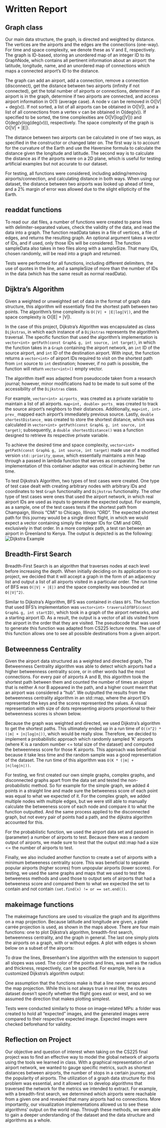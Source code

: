 # Written Report

## Graph class <br>
Our main data structure, the graph, is directed and weighted by distance. The vertices are the airports and the edges are the connections (one-way). For time and space complexity, we denote these as V and E, respectively. The graph is ID-based, storing an unordered map of an integer ID to its GraphNode, which contains all pertinent information about an airport: the latitude, longitude, name, and an unordered map of connections which maps a connected airport’s ID to the distance.

The graph can add an airport, add a connection, remove a connection (disconnect), get the distance between two airports (infinity if not connected), get the total number of airports or connections, determine if an airport is in the graph, determine if two airports are connected, and access airport information in O(1) (average case). A node v can be removed in O(|V| + deg(v)). If not sorted, a list of all airports can be obtained in O(|V|), and a list of all connections from a vertex v can be obtained in O(deg(v)). If specified to be sorted, the time complexities are O(|V|log(|V|)) and O(deg(v)log(deg(v))), respectively. The space complexity of the graph is O(|V| + |E|).

The distance between two airports can be calculated in one of two ways, as specified in the constructor or changed later on. The first way is to account for the curvature of the Earth and use the Haversine formula to calculate the distance given the longitude and latitude. The second way is to calculate the distance as if the airports were on a 2D plane, which is useful for testing artificial examples but not accurate to our dataset.

For testing, all functions were considered, including adding/removing airports/connection, and calculating distance in both ways. When using our dataset, the distance between two airports was looked up ahead of time, and a 2% margin of error was allowed due to the slight ellipticity of the Earth.

## readdat functions <br>
To read our .dat files, a number of functions were created to parse lines with delimiter-separated values, check the validity of the data, and read the data into a graph. The function readData takes in a file of vertices, a file of edges, and returns the resulting graph. An optional argument takes a vector of IDs, and if used, only those IDs will be considered. The function sampleData also takes in two files along with a sampleSize. That many IDs, chosen randomly, will be read into a graph and returned.

Tests were performed for all functions, including different delimiters, the use of quotes in the line, and a sampleSize of more than the number of IDs in the data (which has the same result as normal readData).


## Dijktra’s Algorithm <br>
Given a weighted or unweighted set of data in the format of graph data structure, this algorithm will essentially find the shortest path between two points. The algorithm’s time complexity is `O(|V| + |E|log|V|)`, and the space complexity is O(|E| + |V|). 

In the case of this project, Dijkstra’s Algorithm was encapsulated as class `Dijkstras`, in which each instance of a `Dijkstras` represents the algorithm’s traversal. The specific function that used the algorithm’s implementation is `vector<int> getPath(const Graph& g, int source, int target)`, in which the function takes in a `Graph` containing the airport network, an `int` ID of the source airport, and `int` ID of the destination airport. With input, the function returns a `vector<int>` of airport IDs required to visit on the shortest path from `int` source to `int` destination; however, if no path is possible, the function will return `vector<int>()` empty vector.

The algorithm itself was adapted from pseudocode taken from a research journal; however, minor modifications had to be made to suit some of the accessibility of the `Dijkstras` class. 

For example, `vector<int> airports_` was created as a private variable to maintain a list of all airports. `map<int, double> ports_` was created to track the source airport’s neighbors to their distances. Additionally, `map<int, int> prev_` mapped each airport’s immediately previous source. Lastly, `double shortestDistance_` was created to store the shortest distance, which was calculated in `vector<int> getPath(const Graph& g, int source, int target)`; subsequently, a `double shortestDistance()` was a function designed to retrieve its respective private variable.

To achieve the desired time and space complexity, `vector<int> getPath(const Graph& g, int source, int target)` made use of a modified version `std::priority_queue`, which essentially maintains a min heap through a passed in lambda function that serves as comparator. The implementation of this container adaptor was critical in achieving better run time.

To test Dijkstra’s Algorithm, two types of test cases were created. One type of test case dealt with creating arbitrary nodes with arbitrary IDs and coordinates to test `Graph` functionality and `Dijkstras` functionality. The other type of test cases were ones that used the airport network, in which real airport IDs are used as inputs to generate the expected output. For example, as a sample, one of the test cases tests if the shortest path from Champaign, Illinois “CMI” to Chicago, Illinois “ORD”. The expected shortest path for this journey would be a single direct flight, in which we would expect a vector containing simply the integer IDs for CMI and ORD, exclusively in that order. In a more complex path, a test ran between an airport in Greenland to Kenya. The output is depicted is as the following: ![Dijkstra Example](/WBLR-CS-225-Project/entry/dij_example.png) <br>

## Breadth-First Search <br>

Breadth-First Search is an algorithm that traverses nodes at each level before increasing the depth. When initially deciding on its application to our project, we decided that it will accept a graph in the form of an adjacency list and output a list of all airports visited in a particular order. The run time of BFS was `O(|V| + |E|)` and the space complexity was bounded at `O(|V|^2)`.

Similar to Dijkstra’s Algorithm, BFS was contained in class `BFS`. The function that used BFS’s implementation was `vector<int> traversalOfBFS(const Graph& g, int startID)`, which took in a graph of the airport networks, and a starting airport ID. As a result, the output is a vector of all ids visited from the airport in the order that they are visited. The pseudocode that was used to generate this function was adapted from CS225 lecture notes. The use of this function allows one to see all possible destinations from a given airport.

## Betweenness Centrality <br>

Given the airport data structured as a weighted and directed graph, The Betweenness Centrality algorithm was able to detect which airports had a higher betweenness centrality score, or in other words had the most connections. For every pair of airports A and B, this algorithm took the shortest path between them and counted the number of times an airport that is neither A nor B appeared in the path, and a higher count meant that an airport was considered a “hub”. We outputted the results from the betweenness centrality algorithm in an std::map, where the airport ID’s represented the keys and the scores represented the values. A visual representation with size of dots representing airports proportional to their betweenness scores is shown below.


Because the graph was weighted and directed, we used Dijkstra’s algorithm to get the shortest paths. This ultimately ended up in a run time of `O((n^2) * (|m| + |n|log|n|))`, which would be really slow. Therefore, we decided to implement a probabilistic approach which randomly sampled ‘K’ airports (where K is a random number <= total size of the dataset) and computed the betweenness score for those K airports. This approach was beneficial because it take less time and the random sample was a good representation of the dataset. The run time of this algorithm was `O(K * (|m| + |n|log|n|))`.

For testing, we first created our own simple graphs, complex graphs, and disconnected graphs apart from the data set and tested the non-probabilistic method. So for example for the simple graph, we added 4 points in a straight line and made sure the betweeness score of each point was equal to what we expected of it. For the complex graph, we added multiple nodes with multiple edges, but we were still able to manually calculate the betweeness score of each node and compare it to what the function outputted. And the same process applied to the disconnected graph, but not every pair of points had a path, and the dijkstra algorithm accounted for this. 

For the probabilistic function, we used the airport data set and passed in (parameter) a number of airports to test. Because there was a random output of airports, we made sure to test that the output std::map had a size <= the number of airports to test.

Finally, we also included another function to create a set of airports with a minimum betweeness centrality score. This was beneficial to separate popular airports (higher scores) from unpopular airports (lower scores). For testing, we used the same graphs and maps that we used to test the betweeness methods and used those to output sets of airports that had a betweeness score and compared them to what we expected the set to contain and not contain `(set.find(x) != or == set.end())`.

## makeimage functions <br>

The makeimage functions are used to visualize the graph and its algorithms on a map projection. Because latitude and longitude are given, a plate carrée projection is used, as shown in the maps above. There are four main functions: one to plot Dijkstra’s algorithm, breadth-first search, betweenness centrality, and the graph in general. The last one simply plots the airports on a graph, with or without edges. A plot with edges is shown below on a subset of the airports:


To draw the lines, Bresenham's line algorithm with the extension to support all slopes was used. The color of the points and lines, was well as the radius and thickness, respectively, can be specified. For example, here is a customized Dijkstra’s algorithm output:


One assumption that the functions make is that a line never wraps around the map projection. While this is not always true in real life, the routes dataset doesn’t specify whether the flight goes east or west, and so we assumed the direction that makes plotting simplest.

Tests were conducted similarly to those on image-related MPs: a folder was created to hold all “expected” images, and the generated images were compared to their respective expected image. Expected images were checked beforehand for validity.

## Reflection on Project <br>

Our objective and question of interest when taking on the CS225 final project was to find an effective way to model the global network of airports using the tools we learned in class. With a graphical representation of an airport network, we wanted to gauge specific metrics, such as shortest distances between airports, the number of stops in a certain journey, and the popularity of airports. The utilization of a graph data structure for this problem was essential, and it allowed us to develop algorithms that traversed the network for the metrics we intended to extract. For example, with a breadth-first search, we determined which airports were reachable from a given one and revealed that many airports had no connections. More importantly, our visualization implementations allowed us to see these algorithms’ output on the world map. Through these methods, we were able to gain a deeper understanding of the dataset and the data structure and algorithms as a whole.
